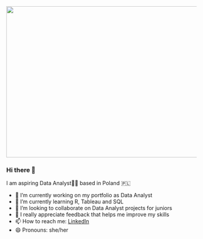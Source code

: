 <div align="center">
  <img src="https://media.giphy.com/media/l46Cy1rHbQ92uuLXa/giphy.gif" width="600" height="400"/>
</div>

### Hi there 👋

I am aspiring Data Analyst👩‍💻 based in Poland 🇵🇱

- 🔭 I’m currently working on my portfolio as Data Analyst
- 🌱 I’m currently learning R, Tableau and SQL
- 👯 I’m looking to collaborate on Data Analyst projects for juniors
- 🤔 I really appreciate feedback that helps me improve my skills
- 📫 How to reach me: [LinkedIn](https://www.linkedin.com/in/aleksandra-matacz/)
- 😄 Pronouns: she/her


